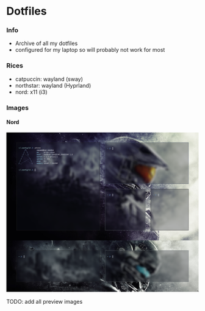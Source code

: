 # Dotfiles

### Info
- Archive of all my dotfiles
- configured for my laptop so will probably not work for most

### Rices

- catpuccin: wayland (sway)
- northstar: wayland (Hyprland)
- nord: x11 (i3)

### Images

#### Nord
![Nord Example Picture](./assets/Nord_Rice.png)

TODO: add all preview images